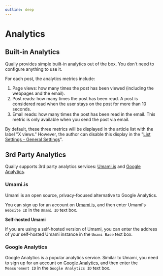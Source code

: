 ```yaml
---
outline: deep
---
```


# Analytics

## Built-in Analytics

Quaily provides simple built-in analytics out of the box. You don't need to configure anything to use it.

For each post, the analytics metrics include:

1. Page views: how many times the post has been viewed (including the webpages and the email).
2. Post reads: how many times the post has been read. A post is considered read when the user stays on the post for more than 10 seconds.
3. Email reads: how many times the post has been read in the email. This metric is only available when you send the post via email.

By default, these three metrics will be displayed in the article list with the label "X views." However, the author can disable this display in the "[List Settings - General Settings](https://quaily.com/dashboard/lists/@current/settings/general)".

## 3rd Party Analytics

Quaily supports 3rd party analytics services: [Umami.is](https://umami.is/) and [Google Analytics](https://analytics.google.com/).

### Umami.is

Umami is an open source, privacy-focused alternative to Google Analytics.

You can sign up for an account on [Umami.is](https://umami.is/), and then enter Umami's `Website ID` in the `Umami ID` text box.

**Self-hosted Umami**

If you are using a self-hosted version of Umami, you can enter the address of your self-hosted Umami instance in the `Umami Base` text box.

### Google Analytics

Google Analytics is a popular analytics service. Similar to Umami, you need to sign up for an account on [Google Analytics](https://analytics.google.com/), and then enter the `Measurement ID` in the `Google Analytics ID` text box.
